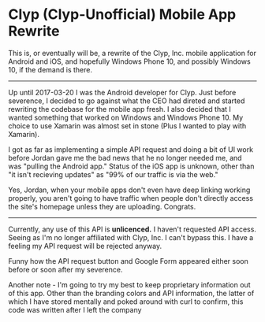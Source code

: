 # Clyp (Clyp-Unofficial) Mobile App Rewrite

This is, or eventually will be, a rewrite of the Clyp, Inc. mobile application for Android and iOS, and hopefully Windows Phone 10, and possibly Windows 10, if the demand is there.

-----------------

Up until 2017-03-20 I was the Android developer for Clyp. Just before severence, I decided to go against what the CEO had direted and started rewriting the codebase for the mobile app fresh. I also decided that I wanted something that worked on Windows and Windows Phone 10. My choice to use Xamarin was almost set in stone (Plus I wanted to play with Xamarin).

I got as far as implementing a simple API request and doing a bit of UI work before Jordan gave me the bad news that he no longer needed me, and was "pulling the Android app." Status of the iOS app is unknown, other than "it isn't recieving updates" as "99% of our traffic is via the web."

Yes, Jordan, when your mobile apps don't even have deep linking working properly, you aren't going to have traffic when people don't directly access the site's homepage unless they are uploading. Congrats.

-------------------

Currently, any use of this API is **unlicenced.** I haven't requested API access. Seeing as I'm no longer affiliated with Clyp, Inc. I can't bypass this. I have a feeling my API request will be rejected anyway. 

Funny how the API request button and Google Form appeared either soon before or soon after my severence.

Another note - I'm going to try my best to keep proprietary information out of this app. Other than the branding colors and API information, the latter of which I have stored mentally and poked around with curl to confirm, this code was written after I left the company

